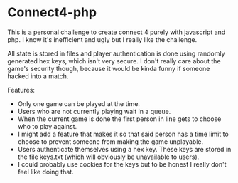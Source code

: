 # Connect4-php
This is a personal challenge to create connect 4 purely with javascript and php. I know it's inefficient and ugly but I really like the challenge. 

All state is stored in files and player authentication is done using randomly generated hex keys, which isn't very secure.
I don't really care about the game's security though, because it would be kinda funny if someone hacked into a match.

Features:
* Only one game can be played at the time.
* Users who are not currently playing wait in a queue.
* When the current game is done the first person in line gets to choose who to play against.
* I might add a feature that makes it so that said person has a time limit to choose to prevent someone from making the game unplayable.
* Users authenticate themselves using a hex key. These keys are stored in the file keys.txt (which will obviously be unavailable to users).
* I could probably use cookies for the keys but to be honest I really don't feel like doing that.
